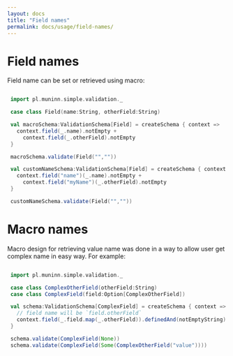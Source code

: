 ```yaml
---
layout: docs
title: "Field names"
permalink: docs/usage/field-names/
---
```

# Field names

Field name can be set or retrieved using macro:
```scala mdoc

 import pl.muninn.simple.validation._

 case class Field(name:String, otherField:String)

 val macroSchema:ValidationSchema[Field] = createSchema { context =>
   context.field(_.name).notEmpty +
     context.field(_.otherField).notEmpty
 }

 macroSchema.validate(Field("",""))

 val customNameSchema:ValidationSchema[Field] = createSchema { context =>
   context.field("name")(_.name).notEmpty +
     context.field("myName")(_.otherField).notEmpty
 }

 customNameSchema.validate(Field("",""))


```

# Macro names

Macro design for retrieving value name was done in a way to allow user get complex name in easy way. For example:
```scala mdoc

 import pl.muninn.simple.validation._

 case class ComplexOtherField(otherField:String)
 case class ComplexField(field:Option[ComplexOtherField])

 val schema:ValidationSchema[ComplexField] = createSchema { context =>
   // field name will be `field.otherField`
   context.field(_.field.map(_.otherField)).definedAnd(notEmptyString)
 }

 schema.validate(ComplexField(None))
 schema.validate(ComplexField(Some(ComplexOtherField("value"))))


```
